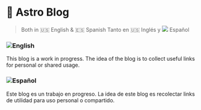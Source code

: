 # 🚀 Astro Blog
> Both in 🇺🇸 English & 🇪🇸 Spanish
> Tanto en 🇺🇸 Inglés y ![](https://em-content.zobj.net/thumbs/120/twitter/322/flag-spain_1f1ea-1f1f8.png) Español

### ![English](https://img.shields.io/badge/English-100000?style=for-the-badge&logo=&logoColor=white&labelColor=black&color=F54645)

This blog is a work in progress.
The idea of the blog is to collect useful links for personal or shared usage.

### ![Español](https://img.shields.io/badge/Español-100000?style=for-the-badge&logo=&logoColor=white&labelColor=black&color=F1E195)

Este blog es un trabajo en progreso.
La idea de este blog es recolectar links de utilidad para uso personal o compartido.
